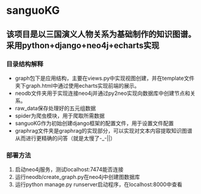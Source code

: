 # sanguoKG
## 该项目是以三国演义人物关系为基础制作的知识图谱。采用python+django+neo4j+echarts实现
### 目录结构解释
   - graph包下是应用结构，主要在views.py中实现视图创建，并在template文件夹下graph.html中通过使用echarts实现前端的展示。
   - neodb文件夹用于实现连接neo4j并通过py2neo实现向数据库中创建节点和关系。
   - raw_data保存处理好的五元组数据
   - spider为爬虫模块，用于爬取所需数据
   - sanguoKG作为初始创建django框架的配置文件，用于设置文件配置
   - graphrag文件夹是graphrag的实现部分，可以实现对文本内容提取知识图谱从而进行更精确的问答（就是太慢了-_-||）
### 部署方法
   1. 启动neo4j服务，测试localhost:7474能否连接
   2. 运行neodb/create_graph.py在neo4j中创建图数据库
   3. 运行python manage.py runserver启动程序，在localhost:8000中查看
